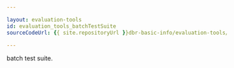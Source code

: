 ```yaml
---

layout: evaluation-tools
id: evaluation_tools_batchTestSuite
sourceCodeUrl: {{ site.repositoryUrl }}dbr-basic-info/evaluation-tools/batch-test-suite/index.md

---
```


batch test suite.
